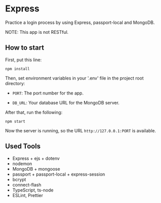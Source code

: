 # Express

Practice a login process  by using Express, passport-local and MongoDB.

NOTE: This app is not RESTful.

## How to start

First, put this line:

```shell
npm install
```

Then, set environment variables in your '.env' file in the project root directory:

- `PORT`: The port number for the app.

- `DB_URL`: Your database URL for the MongoDB server.

After that, run the following:

```shell
npm start
```

Now the server is running, so the URL `http://127.0.0.1:PORT` is available.

## Used Tools

- Express + ejs + dotenv
- nodemon
- MongoDB + mongoose
- passport + passport-local + express-session
- bcrypt
- connect-flash
- TypeScript, ts-node
- ESLint, Prettier
